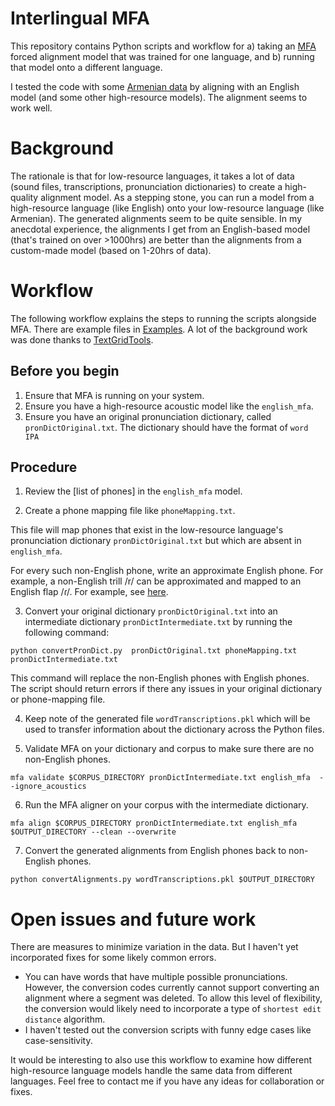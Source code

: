 # Interlingual MFA

This repository contains Python scripts and workflow for a) taking an [MFA](montreal-forced-aligner.readthedocs.io/) forced alignment model that was trained for one language, and b) running that model onto a different language. 

I tested the code with some [Armenian data](https://github.com/jhdeov/armenian-intonation/tree/main) by aligning with an English model (and some other high-resource models). The alignment seems to work well.

# Background
The rationale is that for low-resource languages, it takes a lot of data (sound files, transcriptions, pronunciation dictionaries) to create a high-quality alignment model. As a stepping stone, you can run a model from a high-resource language (like English) onto your low-resource language (like Armenian). The generated alignments seem to be quite sensible. In my anecdotal experience, the alignments I get from an English-based model (that's trained on over >1000hrs) are better than the alignments from a custom-made model (based on 1-20hrs of data). 

# Workflow

The following workflow explains the steps to running the scripts alongside MFA. There are example files in [Examples](/Examples/). A lot of the background work was done thanks to [TextGridTools](https://github.com/hbuschme/TextGridTools/tree/52819ef5df75a06298218b5b2c076c6774fd6a05). 


## Before you begin

1. Ensure that MFA is running on your system. 
2. Ensure you have a high-resource acoustic model like the `english_mfa`. 
3. Ensure you have an original pronunciation dictionary, called `pronDictOriginal.txt`. 
The dictionary should have the format of `word IPA`

## Procedure
1. Review the [list of phones] in the `english_mfa` model.

2. Create a phone mapping file like `phoneMapping.txt`. 

This file will map phones that exist in the low-resource language's pronunciation dictionary `pronDictOriginal.txt` but which are absent in `english_mfa`.

For every such non-English phone, write an approximate English phone. For example, a non-English trill /r/ can be approximated and mapped to an English flap /ɾ/. For example, see [here](/Examples/phoneMapping.txt).

3. Convert your original dictionary `pronDictOriginal.txt` into an intermediate dictionary `pronDictIntermediate.txt` by running the following command:

`python convertPronDict.py  pronDictOriginal.txt phoneMapping.txt pronDictIntermediate.txt`

This command will replace the non-English phones with English phones. The script should return errors if there any issues in your original dictionary or phone-mapping file. 

4. Keep note of the generated file `wordTranscriptions.pkl` which will be used to transfer information about the dictionary across the Python files.

5. Validate MFA on your dictionary and corpus to make sure there are no non-English phones. 

`mfa validate $CORPUS_DIRECTORY pronDictIntermediate.txt english_mfa  --ignore_acoustics`

6. Run the MFA aligner on your corpus with the intermediate dictionary. 

`mfa align $CORPUS_DIRECTORY pronDictIntermediate.txt english_mfa $OUTPUT_DIRECTORY --clean --overwrite`

7. Convert the generated alignments from English phones back to non-English phones.

`python convertAlignments.py wordTranscriptions.pkl $OUTPUT_DIRECTORY`


# Open issues and future work

There are measures to minimize variation in the data. But I haven't yet incorporated fixes for some likely common errors.

* You can have words that have multiple possible pronunciations. However, the conversion codes currently cannot support converting an alignment where a segment was deleted. To allow this level of flexibility, the conversion would likely need to incorporate a type of `shortest edit distance` algorithm.
* I haven't tested out the conversion scripts with funny edge cases like case-sensitivity. 

It would be interesting to also use this workflow to examine how different high-resource language models handle the same data from different languages. Feel free to contact me if you have any ideas for collaboration or fixes.
